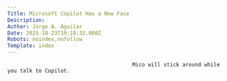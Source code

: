 ```yaml
---
Title: Microsoft Copilot Has a New Face
Description: 
Author: Jorge A. Aguilar
Date: 2025-10-23T19:18:32.000Z
Robots: noindex,nofollow
Template: index
---
```


                                            Mico will stick around while you talk to Copilot.
                                        